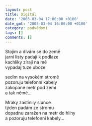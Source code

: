 ```yaml
---
layout: post
title: Digitál
date: '2003-03-04 17:00:00 +0100'
date_gmt: '2003-03-04 16:00:00 +0100'
category: podvědomí
tags: []
comments: []
---
```


<p>Stojím a dívám se do země<br>jarní listy padají k podlaze<br>kachlíky zírají na mě<br>vypadaj tuze uboze</p>
<p>sedím na vysokém stromě<br>pozoruju telefonní kabely<br>zakopané metr pod zemí<br>a tak němé...</p>
<p>Mraky zastínily slunce<br>týden padám ze stromu<br>dopadnu zaražen na metr do hlíny<br>a pozoruju telefonní kabely...</p>
